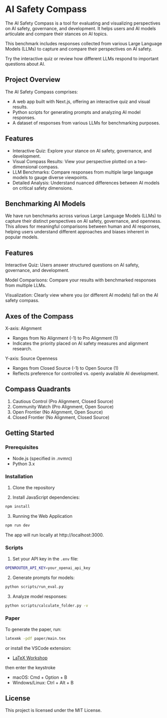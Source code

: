 # AI Safety Compass

The AI Safety Compass is a tool for evaluating and visualizing perspectives on AI safety, governance, and development. It helps users and AI models articulate and compare their stances on AI topics.

This benchmark includes responses collected from various Large Language Models (LLMs) to capture and compare their perspectives on AI safety.

Try the interactive quiz or review how different LLMs respond to important questions about AI.

## Project Overview

The AI Safety Compass comprises:

- A web app built with Next.js, offering an interactive quiz and visual results.
- Python scripts for generating prompts and analyzing AI model responses.
- A dataset of responses from various LLMs for benchmarking purposes.

## Features

- Interactive Quiz: Explore your stance on AI safety, governance, and development.
- Visual Compass Results: View your perspective plotted on a two-dimensional compass.
- LLM Benchmarks: Compare responses from multiple large language models to gauge diverse viewpoints.
- Detailed Analysis: Understand nuanced differences between AI models on critical safety dimensions.

## Benchmarking AI Models

We have run benchmarks across various Large Language Models (LLMs) to capture their distinct perspectives on AI safety, governance, and openness. This allows for meaningful comparisons between human and AI responses, helping users understand different approaches and biases inherent in popular models.

## Features

Interactive Quiz: Users answer structured questions on AI safety, governance, and development.

Model Comparisons: Compare your results with benchmarked responses from multiple LLMs.

Visualization: Clearly view where you (or different AI models) fall on the AI safety compass.

## Axes of the Compass

X-axis: Alignment

- Ranges from No Alignment (-1) to Pro Alignment (1)
- Indicates the priority placed on AI safety measures and alignment research.

Y-axis: Source Openness

- Ranges from Closed Source (-1) to Open Source (1)
- Reflects preference for controlled vs. openly available AI development.

## Compass Quadrants

1. Cautious Control (Pro Alignment, Closed Source)
2. Community Watch (Pro Alignment, Open Source)
3. Open Frontier (No Alignment, Open Source)
4. Closed Frontier (No Alignment, Closed Source)

## Getting Started

### Prerequisites

- Node.js (specified in .nvmrc)
- Python 3.x

### Installation

1. Clone the repository

2. Install JavaScript dependencies:

```bash
npm install
```

3. Running the Web Application

```bash
npm run dev
```

The app will run locally at http://localhost:3000.

### Scripts

1. Set your API key in the `.env` file:

```bash
OPENROUTER_API_KEY=your_openai_api_key
```

2. Generate prompts for models:

```bash
python scripts/run_eval.py
```

3. Analyze model responses:

```bash
python scripts/calculate_folder.py -v
```

### Paper

To generate the paper, run:

```bash
latexmk -pdf paper/main.tex
```

or install the VSCode extension:

- [LaTeX Workshop](https://marketplace.visualstudio.com/items?itemName=James-Yu.latex-workshop)

then enter the keystroke

- macOS: Cmd + Option + B
- Windows/Linux: Ctrl + Alt + B

## License

This project is licensed under the MIT License.
